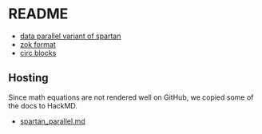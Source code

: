 # README

- [data parallel variant of spartan](./spartan_parallel.md)
- [zok format](./zok_format.md)
- [circ blocks](./circ_blocks.md)

## Hosting
Since math equations are not rendered well on GitHub, we copied some of the docs to HackMD.

- [spartan_parallel.md](https://hackmd.io/@ceno-zkvm/SyiiVUsmkl)
